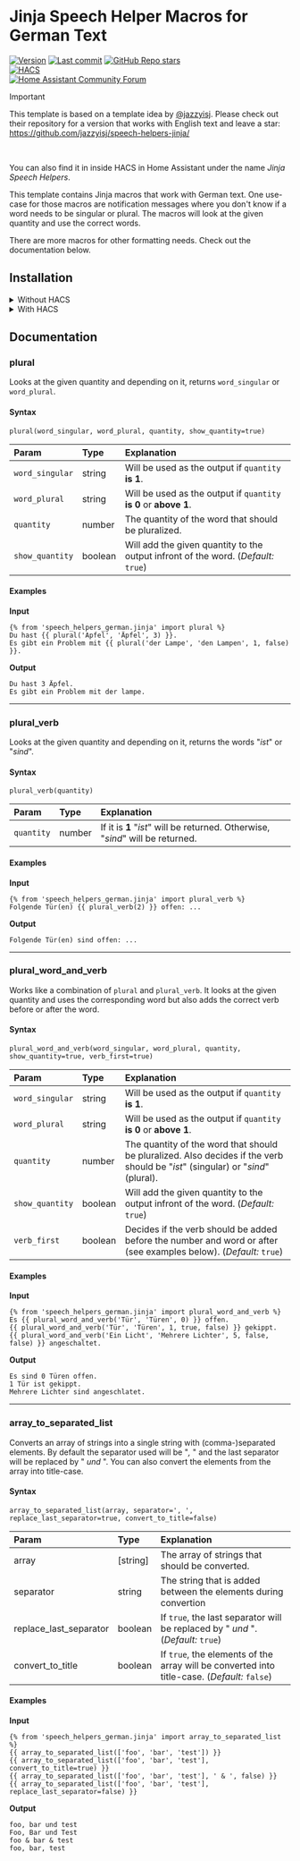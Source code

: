 # Jinja Speech Helper Macros for German Text

[![Version](https://img.shields.io/github/v/release/Nuhser/jinja-speech-helpers-german)](https://github.com/Nuhser/jinja-speech-helpers-german/releases/latest)
[![Last commit](https://img.shields.io/github/last-commit/Nuhser/jinja-speech-helpers-german)](https://github.com/Nuhser/jinja-speech-helpers-german/commits/master/)
[![GitHub Repo stars](https://img.shields.io/github/stars/Nuhser/jinja-speech-helpers-german)](#)
<br/>
[![HACS](https://img.shields.io/badge/HACS-Default-41BDF5.svg?logo=home-assistant-community-store)](https://github.com/hacs/default)
<br/>
[![Home Assistant Community Forum](https://img.shields.io/badge/Home_Assistant-Community_Forum-18BCF2?logo=home-assistant)](https://community.home-assistant.io/t/custom-template-for-formatting-german-text/845188)

> [!IMPORTANT]
> This template is based on a template idea by [@jazzyisj](https://github.com/jazzyisj). Please check out their repository for a version that works with English text and leave a star: https://github.com/jazzyisj/speech-helpers-jinja/
>
>  <br>
>
> You can also find it in inside HACS in Home Assistant under the name *Jinja Speech Helpers*.

This template contains Jinja macros that work with German text. One use-case for those macros are notification messages where you don't know if a word needs to be singular or plural. The macros will look at the given quantity and use the correct words.

There are more macros for other formatting needs. Check out the documentation below.

## Installation

<details>

<summary>Without HACS</summary>

<br>

1. Download the contents from [speech_helpers_german.jinja](https://github.com/Nuhser/jinja-speech-helpers-german/blob/master/speech_helpers_german.jinja) from the master-branch.
2. Add the file to your `<config>/custom_templates`-folder.
3. Reload your configuration from within the developer tools in Home Assistant.
4. The template should now be ready for use.

</details>

<details>

<summary>With HACS</summary>

<br>

1. Search for "*Jinja Speech Helpers German*" in HACS.
2. Download the repository via HACS.
3. The template should now be ready for use.

You can also use this button to add the repository to your Home Assistant instance via HACS:

[![Open your Home Assistant instance and open a repository inside the Home Assistant Community Store.](https://my.home-assistant.io/badges/hacs_repository.svg)](https://my.home-assistant.io/redirect/hacs_repository/?owner=Nuhser&repository=jinja-speech-helpers-german&category=Template)

</details>

## Documentation

### plural

Looks at the given quantity and depending on it, returns `word_singular` or `word_plural`.

#### Syntax

`plural(word_singular, word_plural, quantity, show_quantity=true)`

| Param | Type | Explanation |
| :----- | :---- | :----------- |
| `word_singular` | string | Will be used as the output if `quantity` **is 1**. |
| `word_plural` | string | Will be used as the output if `quantity` **is 0** or **above 1**. |
| `quantity` | number | The quantity of the word that should be pluralized. |
| `show_quantity` | boolean | Will add the given quantity to the output infront of the word. (*Default:* `true`) |

#### Examples

**Input**

```jinja2
{% from 'speech_helpers_german.jinja' import plural %}
Du hast {{ plural('Apfel', 'Äpfel', 3) }}.
Es gibt ein Problem mit {{ plural('der Lampe', 'den Lampen', 1, false) }}.
```

**Output**

```text
Du hast 3 Äpfel.
Es gibt ein Problem mit der lampe.
```

*********************

### plural_verb

Looks at the given quantity and depending on it, returns the words "*ist*" or "*sind*".

#### Syntax

`plural_verb(quantity)`

| Param | Type | Explanation |
| :----- | :---- | :----------- |
| `quantity` | number | If it is **1** "*ist*" will be returned. Otherwise, "*sind*" will be returned. |

#### Examples

**Input**

```jinja2
{% from 'speech_helpers_german.jinja' import plural_verb %}
Folgende Tür(en) {{ plural_verb(2) }} offen: ...
```

**Output**

```text
Folgende Tür(en) sind offen: ...
```

*********************

### plural_word_and_verb

Works like a combination of `plural` and `plural_verb`. It looks at the given quantity and uses the corresponding word but also adds the correct verb before or after the word.

#### Syntax

`plural_word_and_verb(word_singular, word_plural, quantity, show_quantity=true, verb_first=true)`

| Param | Type | Explanation |
| :----- | :---- | :----------- |
| `word_singular` | string | Will be used as the output if `quantity` **is 1**. |
| `word_plural` | string | Will be used as the output if `quantity` **is 0** or **above 1**. |
| `quantity` | number | The quantity of the word that should be pluralized. Also decides if the verb should be "*ist*" (singular) or "*sind*" (plural). |
| `show_quantity` | boolean | Will add the given quantity to the output infront of the word. (*Default:* `true`) |
| `verb_first` | boolean | Decides if the verb should be added before the number and word or after (see examples below). (*Default:* `true`) |

#### Examples

**Input**

```jinja2
{% from 'speech_helpers_german.jinja' import plural_word_and_verb %}
Es {{ plural_word_and_verb('Tür', 'Türen', 0) }} offen.
{{ plural_word_and_verb('Tür', 'Türen', 1, true, false) }} gekippt.
{{ plural_word_and_verb('Ein Licht', 'Mehrere Lichter', 5, false, false) }} angeschaltet.
```

**Output**

```text
Es sind 0 Türen offen.
1 Tür ist gekippt.
Mehrere Lichter sind angeschlatet.
```

*********************

### array_to_separated_list

Converts an array of strings into a single string with (comma-)separated elements. By default the separator used will be "*,* " and the last separator will be replaced by " *und* ". You can also convert the elements from the array into title-case.

#### Syntax

`array_to_separated_list(array, separator=', ', replace_last_separator=true, convert_to_title=false)`

| Param | Type | Explanation |
| :----- | :---- | :----------- |
| array | [string] | The array of strings that should be converted. |
| separator | string | The string that is added between the elements during convertion |
| replace_last_separator | boolean | If `true`, the last separator will be replaced by " *und* ". (*Default:* `true`) |
| convert_to_title | boolean | If `true`, the elements of the array will be converted into title-case. (*Default:* `false`) |

#### Examples

**Input**

```jinja2
{% from 'speech_helpers_german.jinja' import array_to_separated_list %}
{{ array_to_separated_list(['foo', 'bar', 'test']) }}
{{ array_to_separated_list(['foo', 'bar', 'test'], convert_to_title=true) }}
{{ array_to_separated_list(['foo', 'bar', 'test'], ' & ', false) }}
{{ array_to_separated_list(['foo', 'bar', 'test'], replace_last_separator=false) }}
```

**Output**

```text
foo, bar und test
Foo, Bar und Test
foo & bar & test
foo, bar, test
```

